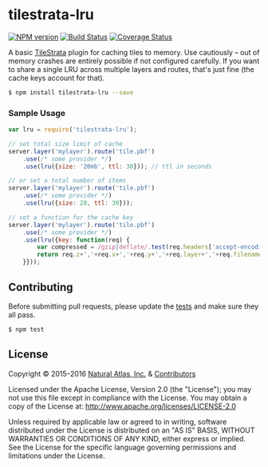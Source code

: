 # tilestrata-lru
[![NPM version](http://img.shields.io/npm/v/tilestrata-lru.svg?style=flat)](https://www.npmjs.org/package/tilestrata-lru)
[![Build Status](https://travis-ci.org/naturalatlas/tilestrata-lru.svg)](https://travis-ci.org/naturalatlas/tilestrata-lru)
[![Coverage Status](http://img.shields.io/codecov/c/github/naturalatlas/tilestrata-lru/master.svg?style=flat)](https://codecov.io/github/naturalatlas/tilestrata-lru)

A basic [TileStrata](https://github.com/naturalatlas/tilestrata) plugin for caching tiles to memory. Use cautiously – out of memory crashes are entirely possible if not configured carefully. If you want to share a single LRU across multiple layers and routes, that's just fine (the cache keys account for that).

```sh
$ npm install tilestrata-lru --save
```

### Sample Usage

```js
var lru = require('tilestrata-lru');

// set total size limit of cache
server.layer('mylayer').route('tile.pbf')
    .use(/* some provider */)
    .use(lru({size: '20mb', ttl: 30})); // ttl in seconds

// or set a total number of items
server.layer('mylayer').route('tile.pbf')
    .use(/* some provider */)
    .use(lru({size: 20, ttl: 30}));

// set a function for the cache key
server.layer('mylayer').route('tile.pbf')
    .use(/* some provider */)
    .use(lru({key: function(req) {
        var compressed = /gzip|deflate/.test(req.headers['accept-encoding']) ? 1 : 0;
        return req.z+','+req.x+','+req.y+','+req.layer+','+req.filename+','+compressed;
    }}));
```

## Contributing

Before submitting pull requests, please update the [tests](test) and make sure they all pass.

```sh
$ npm test
```

## License

Copyright &copy; 2015–2016 [Natural Atlas, Inc.](https://github.com/naturalatlas) & [Contributors](https://github.com/naturalatlas/tilestrata-lru/graphs/contributors)

Licensed under the Apache License, Version 2.0 (the "License"); you may not use this file except in compliance with the License. You may obtain a copy of the License at: http://www.apache.org/licenses/LICENSE-2.0

Unless required by applicable law or agreed to in writing, software distributed under the License is distributed on an "AS IS" BASIS, WITHOUT WARRANTIES OR CONDITIONS OF ANY KIND, either express or implied. See the License for the specific language governing permissions and limitations under the License.
